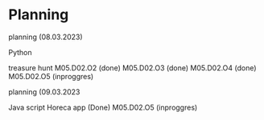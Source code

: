 # Planning

planning (08.03.2023)

Python

treasure hunt
	M05.D02.O2 (done)
	M05.D02.O3 (done)
	M05.D02.O4 (done)
M05.D02.O5 (inproggres)


planning (09.03.2023

Java script
	Horeca app (Done)
M05.D02.O5 (inproggres)


